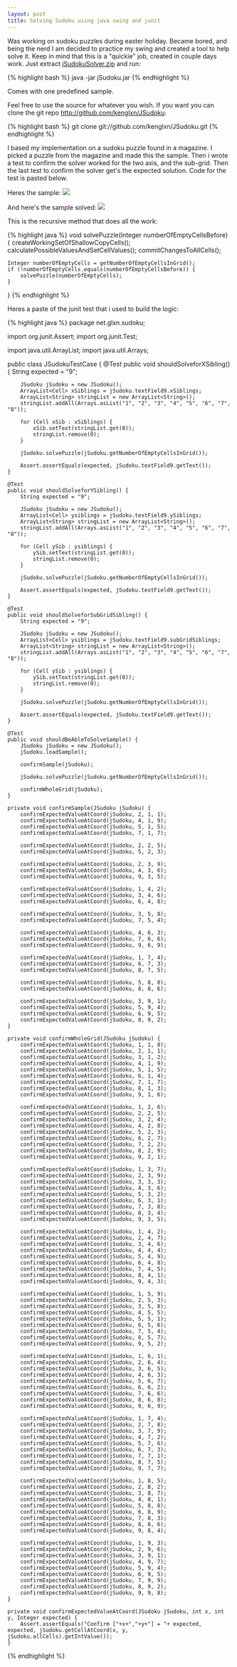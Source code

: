 ```yaml
---
layout: post
title: Solving Sudoku using java swing and junit
---
```


Was working on sudoku puzzles during easter holiday. Became bored, and being the nerd I am decided to practice my swing and created a tool to help solve it.
Keep in mind that this is a "quickie" job, created in couple days work.
Just extract [jSudokuSolver.zip](https://github.com/kenglxn/JSudoku/raw/master/dist/jSudokuSolver.zip) and run:

{% highlight bash %}
java -jar jSudoku.jar
{% endhighlight %}

Comes with one predefined sample.

Feel free to use the source for whatever you wish.
If you want you can clone the git repo <http://github.com/kenglxn/JSudoku>:

{% highlight bash %}
git clone git://github.com/kenglxn/JSudoku.git
{% endhighlight %}

I based my implementation on a sudoku puzzle found in a magazine. I picked a puzzle from the magazine and made this the sample. Then i wrote a test to confirm the solver worked for the two axis, and the sub-grid. Then the last test to confirm the solver get's the expected solution. Code for the test is pasted below.

Heres the sample:
![](/attachments/sample2.png)

And here's the sample solved:
![](/attachments/sample-solved.png)

This is the recursive method that does all the work:

{% highlight java %}
void solvePuzzle(Integer numberOfEmptyCellsBefore) {
	createWorkingSetOfShallowCopyCells();
	calculatePossibleValuesAndSetCellValues();
	commitChangesToAllCells();

	Integer numberOfEmptyCells = getNumberOfEmptyCellsInGrid();
	if (!numberOfEmptyCells.equals(numberOfEmptyCellsBefore)) {
		solvePuzzle(numberOfEmptyCells);
	}
}
{% endhighlight %}

Heres a paste of the junit test that i used to build the logic:

{% highlight java %}
package net.glxn.sudoku;

import org.junit.Assert;
import org.junit.Test;

import java.util.ArrayList;
import java.util.Arrays;

public class JSudokuTestCase {
    @Test
    public void shouldSolveforXSibling() {
        String expected = "9";

        JSudoku jSudoku = new JSudoku();
        ArrayList<Cell> xSiblings = jSudoku.textField9.xSiblings;
        ArrayList<String> stringList = new ArrayList<String>();
        stringList.addAll(Arrays.asList("1", "2", "3", "4", "5", "6", "7", "8"));

        for (Cell xSib : xSiblings) {
            xSib.setText(stringList.get(0));
            stringList.remove(0);
        }

        jSudoku.solvePuzzle(jSudoku.getNumberOfEmptyCellsInGrid());

        Assert.assertEquals(expected, jSudoku.textField9.getText());
    }

    @Test
    public void shouldSolveforYSibling() {
        String expected = "9";

        JSudoku jSudoku = new JSudoku();
        ArrayList<Cell> ysiblings = jSudoku.textField9.ySiblings;
        ArrayList<String> stringList = new ArrayList<String>();
        stringList.addAll(Arrays.asList("1", "2", "3", "4", "5", "6", "7", "8"));

        for (Cell ySib : ysiblings) {
            ySib.setText(stringList.get(0));
            stringList.remove(0);
        }

        jSudoku.solvePuzzle(jSudoku.getNumberOfEmptyCellsInGrid());

        Assert.assertEquals(expected, jSudoku.textField9.getText());
    }

    @Test
    public void shouldSolveforSubGridSibling() {
        String expected = "9";

        JSudoku jSudoku = new JSudoku();
        ArrayList<Cell> ysiblings = jSudoku.textField9.subGridSiblings;
        ArrayList<String> stringList = new ArrayList<String>();
        stringList.addAll(Arrays.asList("1", "2", "3", "4", "5", "6", "7", "8"));

        for (Cell ySib : ysiblings) {
            ySib.setText(stringList.get(0));
            stringList.remove(0);
        }

        jSudoku.solvePuzzle(jSudoku.getNumberOfEmptyCellsInGrid());

        Assert.assertEquals(expected, jSudoku.textField9.getText());
    }

    @Test
    public void shouldBeAbleToSolveSample() {
        JSudoku jSudoku = new JSudoku();
        jSudoku.loadSample();

        confirmSample(jSudoku);

        jSudoku.solvePuzzle(jSudoku.getNumberOfEmptyCellsInGrid());

        confirmWholeGrid(jSudoku);
    }

    private void confirmSample(JSudoku jSudoku) {
        confirmExpectedValueAtCoord(jSudoku, 2, 1, 1);
        confirmExpectedValueAtCoord(jSudoku, 4, 1, 9);
        confirmExpectedValueAtCoord(jSudoku, 5, 1, 5);
        confirmExpectedValueAtCoord(jSudoku, 7, 1, 7);

        confirmExpectedValueAtCoord(jSudoku, 2, 2, 5);
        confirmExpectedValueAtCoord(jSudoku, 5, 2, 3);

        confirmExpectedValueAtCoord(jSudoku, 2, 3, 9);
        confirmExpectedValueAtCoord(jSudoku, 4, 3, 6);
        confirmExpectedValueAtCoord(jSudoku, 9, 3, 5);

        confirmExpectedValueAtCoord(jSudoku, 1, 4, 2);
        confirmExpectedValueAtCoord(jSudoku, 3, 4, 6);
        confirmExpectedValueAtCoord(jSudoku, 6, 4, 8);

        confirmExpectedValueAtCoord(jSudoku, 3, 5, 8);
        confirmExpectedValueAtCoord(jSudoku, 7, 5, 4);

        confirmExpectedValueAtCoord(jSudoku, 4, 6, 3);
        confirmExpectedValueAtCoord(jSudoku, 7, 6, 6);
        confirmExpectedValueAtCoord(jSudoku, 9, 6, 9);

        confirmExpectedValueAtCoord(jSudoku, 1, 7, 4);
        confirmExpectedValueAtCoord(jSudoku, 6, 7, 3);
        confirmExpectedValueAtCoord(jSudoku, 8, 7, 5);

        confirmExpectedValueAtCoord(jSudoku, 5, 8, 8);
        confirmExpectedValueAtCoord(jSudoku, 8, 8, 6);

        confirmExpectedValueAtCoord(jSudoku, 3, 9, 1);
        confirmExpectedValueAtCoord(jSudoku, 5, 9, 4);
        confirmExpectedValueAtCoord(jSudoku, 6, 9, 5);
        confirmExpectedValueAtCoord(jSudoku, 8, 9, 2);
    }

    private void confirmWholeGrid(JSudoku jSudoku) {
        confirmExpectedValueAtCoord(jSudoku, 1, 1, 8);
        confirmExpectedValueAtCoord(jSudoku, 2, 1, 1);
        confirmExpectedValueAtCoord(jSudoku, 3, 1, 2);
        confirmExpectedValueAtCoord(jSudoku, 4, 1, 9);
        confirmExpectedValueAtCoord(jSudoku, 5, 1, 5);
        confirmExpectedValueAtCoord(jSudoku, 6, 1, 4);
        confirmExpectedValueAtCoord(jSudoku, 7, 1, 7);
        confirmExpectedValueAtCoord(jSudoku, 8, 1, 3);
        confirmExpectedValueAtCoord(jSudoku, 9, 1, 6);

        confirmExpectedValueAtCoord(jSudoku, 1, 2, 6);
        confirmExpectedValueAtCoord(jSudoku, 2, 2, 5);
        confirmExpectedValueAtCoord(jSudoku, 3, 2, 4);
        confirmExpectedValueAtCoord(jSudoku, 4, 2, 8);
        confirmExpectedValueAtCoord(jSudoku, 5, 2, 3);
        confirmExpectedValueAtCoord(jSudoku, 6, 2, 7);
        confirmExpectedValueAtCoord(jSudoku, 7, 2, 2);
        confirmExpectedValueAtCoord(jSudoku, 8, 2, 9);
        confirmExpectedValueAtCoord(jSudoku, 9, 2, 1);

        confirmExpectedValueAtCoord(jSudoku, 1, 3, 7);
        confirmExpectedValueAtCoord(jSudoku, 2, 3, 9);
        confirmExpectedValueAtCoord(jSudoku, 3, 3, 3);
        confirmExpectedValueAtCoord(jSudoku, 4, 3, 6);
        confirmExpectedValueAtCoord(jSudoku, 5, 3, 2);
        confirmExpectedValueAtCoord(jSudoku, 6, 3, 1);
        confirmExpectedValueAtCoord(jSudoku, 7, 3, 8);
        confirmExpectedValueAtCoord(jSudoku, 8, 3, 4);
        confirmExpectedValueAtCoord(jSudoku, 9, 3, 5);

        confirmExpectedValueAtCoord(jSudoku, 1, 4, 2);
        confirmExpectedValueAtCoord(jSudoku, 2, 4, 7);
        confirmExpectedValueAtCoord(jSudoku, 3, 4, 6);
        confirmExpectedValueAtCoord(jSudoku, 4, 4, 4);
        confirmExpectedValueAtCoord(jSudoku, 5, 4, 9);
        confirmExpectedValueAtCoord(jSudoku, 6, 4, 8);
        confirmExpectedValueAtCoord(jSudoku, 7, 4, 5);
        confirmExpectedValueAtCoord(jSudoku, 8, 4, 1);
        confirmExpectedValueAtCoord(jSudoku, 9, 4, 3);

        confirmExpectedValueAtCoord(jSudoku, 1, 5, 9);
        confirmExpectedValueAtCoord(jSudoku, 2, 5, 3);
        confirmExpectedValueAtCoord(jSudoku, 3, 5, 8);
        confirmExpectedValueAtCoord(jSudoku, 4, 5, 5);
        confirmExpectedValueAtCoord(jSudoku, 5, 5, 1);
        confirmExpectedValueAtCoord(jSudoku, 6, 5, 6);
        confirmExpectedValueAtCoord(jSudoku, 7, 5, 4);
        confirmExpectedValueAtCoord(jSudoku, 8, 5, 7);
        confirmExpectedValueAtCoord(jSudoku, 9, 5, 2);

        confirmExpectedValueAtCoord(jSudoku, 1, 6, 1);
        confirmExpectedValueAtCoord(jSudoku, 2, 6, 4);
        confirmExpectedValueAtCoord(jSudoku, 3, 6, 5);
        confirmExpectedValueAtCoord(jSudoku, 4, 6, 3);
        confirmExpectedValueAtCoord(jSudoku, 5, 6, 7);
        confirmExpectedValueAtCoord(jSudoku, 6, 6, 2);
        confirmExpectedValueAtCoord(jSudoku, 7, 6, 6);
        confirmExpectedValueAtCoord(jSudoku, 8, 6, 8);
        confirmExpectedValueAtCoord(jSudoku, 9, 6, 9);

        confirmExpectedValueAtCoord(jSudoku, 1, 7, 4);
        confirmExpectedValueAtCoord(jSudoku, 2, 7, 8);
        confirmExpectedValueAtCoord(jSudoku, 3, 7, 9);
        confirmExpectedValueAtCoord(jSudoku, 4, 7, 2);
        confirmExpectedValueAtCoord(jSudoku, 5, 7, 6);
        confirmExpectedValueAtCoord(jSudoku, 6, 7, 3);
        confirmExpectedValueAtCoord(jSudoku, 7, 7, 1);
        confirmExpectedValueAtCoord(jSudoku, 8, 7, 5);
        confirmExpectedValueAtCoord(jSudoku, 9, 7, 7);

        confirmExpectedValueAtCoord(jSudoku, 1, 8, 5);
        confirmExpectedValueAtCoord(jSudoku, 2, 8, 2);
        confirmExpectedValueAtCoord(jSudoku, 3, 8, 7);
        confirmExpectedValueAtCoord(jSudoku, 4, 8, 1);
        confirmExpectedValueAtCoord(jSudoku, 5, 8, 8);
        confirmExpectedValueAtCoord(jSudoku, 6, 8, 9);
        confirmExpectedValueAtCoord(jSudoku, 7, 8, 3);
        confirmExpectedValueAtCoord(jSudoku, 8, 8, 6);
        confirmExpectedValueAtCoord(jSudoku, 9, 8, 4);

        confirmExpectedValueAtCoord(jSudoku, 1, 9, 3);
        confirmExpectedValueAtCoord(jSudoku, 2, 9, 6);
        confirmExpectedValueAtCoord(jSudoku, 3, 9, 1);
        confirmExpectedValueAtCoord(jSudoku, 4, 9, 7);
        confirmExpectedValueAtCoord(jSudoku, 5, 9, 4);
        confirmExpectedValueAtCoord(jSudoku, 6, 9, 5);
        confirmExpectedValueAtCoord(jSudoku, 7, 9, 9);
        confirmExpectedValueAtCoord(jSudoku, 8, 9, 2);
        confirmExpectedValueAtCoord(jSudoku, 9, 9, 8);
    }

    private void confirmExpectedValueAtCoord(JSudoku jSudoku, int x, int y, Integer expected) {
        Assert.assertEquals("Confirm ["+x+","+y+"] = "+ expected, expected, jSudoku.getCellAtCoord(x, y, jSudoku.allCells).getIntValue());
    }
{% endhighlight %}
